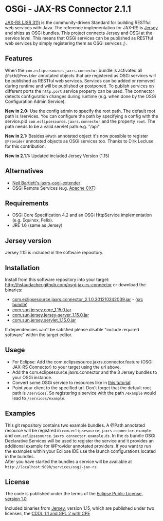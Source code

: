 OSGi - JAX-RS Connector 2.1.1
=============================

[JAX-RS (JSR 311)](http://jsr311.java.net/) is the community-driven Standard for 
building RESTful web services with Java. The reference implementation for JAX-RS is 
[Jersey](http://jersey.java.net/) and ships as OSGi bundles. This project connects 
Jersey and OSGi at the service level. This means that OSGi services can be published as 
RESTful web services by simply registering them as OSGi services ;).

Features
--------

When the `com.eclipsesource.jaxrs.connector` bundle is activated all `@Path`/`@Provider` annotated
objects that are registered as OSGi services will be published as RESTful web services.
Services can be added or removed during runtime and will be published or postponed.
To publish services on different ports the `http.port` service property can be used.
The connector detects configuration changes during runtime (e.g. when done by the 
OSGi Configuration Admin Service).  

**New in 2.0:** Use the config admin to specify the root path. The default root path is /services. You can configure the path by 
specifying a config with the service.pid `com.eclipsesource.jaxrs.connector` and the property `root`. The path needs to be a valid servlet path e.g. "/api".  

**New in 2.1:** Besides `@Path` annotated object it's now possible to register `@Provider` annotated objects as OSGi services too. Thanks to Dirk Lecluse for this contribution.

**New in 2.1.1:** Updated included Jersey Version (1.15)


Alternatives
------------

* [Neil Bartlett's jaxrs-osgi-extender](https://github.com/njbartlett/jaxrs-osgi-extender)
* OSGi Remote Services (e.g. [Apache CXF](http://cxf.apache.org/distributed-osgi-reference.html#DistributedOSGiReference-ServiceProviderpropertiesForConfiguringRESTfulJAXRSbasedendpointsandconsumers))

Requirements
------------

* OSGi Core Specification 4.2 and an OSGi HttpService implementation (e.g. Equinox, Felix).
* JRE 1.6 (same as Jersey)

Jersey version
--------------

Jersey 1.15 is included in the software repository.

Installation
------------

Install from this software repository into your target: http://hstaudacher.github.com/osgi-jax-rs-connector 
or download the binaries:

* [com.eclipsesource.jaxrs.connector_2.1.0.201210242039.jar](http://hstaudacher.github.com/osgi-jax-rs-connector/plugins/com.eclipsesource.jaxrs.connector_2.1.0.201210242039.jar) - ([src bundle](http://hstaudacher.github.com/osgi-jax-rs-connector/plugins/com.eclipsesource.jaxrs.connector.source_2.1.0.201210242039.jar))
* [com.sun.jersey.core_1.15.0.jar](http://hstaudacher.github.com/osgi-jax-rs-connector/plugins/com.sun.jersey.core_1.15.0.jar)  
* [com.sun.jersey.jersey-server_1.15.0.jar](http://hstaudacher.github.com/osgi-jax-rs-connector/plugins/com.sun.jersey.jersey-server_1.15.0.jar)
* [com.sun.jersey.servlet_1.15.0.jar](http://hstaudacher.github.com/osgi-jax-rs-connector/plugins/com.sun.jersey.servlet_1.15.0.jar)  

If dependencies can't be satisfied please disable "include required software" within the target editor.

Usage
-----

* For Eclipse: Add the com.eclipsesource.jaxrs.connector.feature (OSGi JAX-RS Connector) to your target using the url above.
* Add the com.eclipsesource.jaxrs.connector and the 3 Jersey bundles to your OSGi instance.
* Convert some OSGi service to resources like in [this tutorial](http://jersey.java.net/nonav/documentation/latest/getting-started.html#d4e45)
* Point your client to the specified url. Don't forget that the default root path is `/services`. So registering a 
service with the path `/example` would lead to `/services/example`.  

Examples
--------
This git repository contains two example bundles. A @Path annotated resource will be registred in `com.eclipsesource.jaxrs.connector.example` 
and `com.eclipsesource.jaxrs.connector.example.ds`. In the `ds` bundle OSGi Declarative Services will be used to register
the service and it provides an additional example for @Provider annotated providers. If you want to run the examples within
your Eclipse IDE use the launch configurations located in the bundles.  
After you have started the bundles a service will be available at `http://localhost:9090/services/osgi-jax-rs`.

License
-------

The code is published under the terms of the [Eclipse Public License, version 1.0](http://www.eclipse.org/legal/epl-v10.html).

Included binaries from [Jersey](http://jersey.java.net/), version 1.15, which are published under two licenses, the [CDDL 1.1 and GPL 2 with CPE](http://glassfish.java.net/public/CDDL+GPL_1_1.html)
